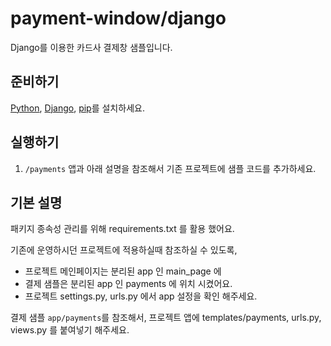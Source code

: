 # payment-window/django

Django를 이용한 카드사 결제창 샘플입니다.

## 준비하기

[Python](https://www.python.org/downloads/), [Django](https://www.djangoproject.com/download/), [pip](https://pip.pypa.io/en/stable/installation/)를 설치하세요.

## 실행하기

1. `/payments` 앱과 아래 설명을 참조해서 기존 프로젝트에 샘플 코드를 추가하세요.

## 기본 설명

패키지 종속성 관리를 위해 requirements.txt 를 활용 했어요.

기존에 운영하시던 프로젝트에 적용하실때 참조하실 수 있도록,

- 프로젝트 메인페이지는 분리된 app 인 main_page 에
- 결제 샘플은 분리된 app 인 payments 에 위치 시켰어요.
- 프로젝트 settings.py, urls.py 에서 app 설정을 확인 해주세요.

결제 샘플 `app/payments`를 참조해서, 프로젝트 앱에 templates/payments, urls.py, views.py 를 붙여넣기 해주세요.
